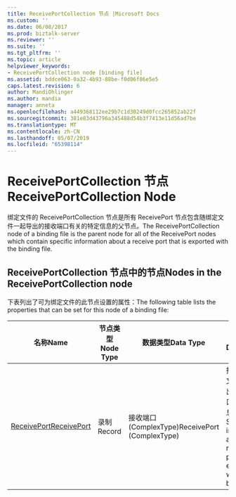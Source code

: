 ```yaml
---
title: ReceivePortCollection 节点 |Microsoft Docs
ms.custom: ''
ms.date: 06/08/2017
ms.prod: biztalk-server
ms.reviewer: ''
ms.suite: ''
ms.tgt_pltfrm: ''
ms.topic: article
helpviewer_keywords:
- ReceivePortCollection node [binding file]
ms.assetid: bddce063-0a32-4b93-88be-f0d06f86e5e5
caps.latest.revision: 6
author: MandiOhlinger
ms.author: mandia
manager: anneta
ms.openlocfilehash: a449368112ee29b7c1d30249d0fcc265852ab22f
ms.sourcegitcommit: 381e83d43796a345488d54b3f7413e11d56ad7be
ms.translationtype: MT
ms.contentlocale: zh-CN
ms.lasthandoff: 05/07/2019
ms.locfileid: "65398114"
---
```

# <a name="receiveportcollection-node"></a><span data-ttu-id="482fc-102">ReceivePortCollection 节点</span><span class="sxs-lookup"><span data-stu-id="482fc-102">ReceivePortCollection Node</span></span>
<span data-ttu-id="482fc-103">绑定文件的 ReceivePortCollection 节点是所有 ReceivePort 节点包含随绑定文件一起导出的接收端口有关的特定信息的父节点。</span><span class="sxs-lookup"><span data-stu-id="482fc-103">The ReceivePortCollection node of a binding file is the parent node for all of the ReceivePort nodes which contain specific information about a receive port that is exported with the binding file.</span></span>  
  
## <a name="nodes-in-the-receiveportcollection-node"></a><span data-ttu-id="482fc-104">ReceivePortCollection 节点中的节点</span><span class="sxs-lookup"><span data-stu-id="482fc-104">Nodes in the ReceivePortCollection node</span></span>  
 <span data-ttu-id="482fc-105">下表列出了可为绑定文件的此节点设置的属性：</span><span class="sxs-lookup"><span data-stu-id="482fc-105">The following table lists the properties that can be set for this node of a binding file:</span></span>  
  
|<span data-ttu-id="482fc-106">**名称**</span><span class="sxs-lookup"><span data-stu-id="482fc-106">**Name**</span></span>|<span data-ttu-id="482fc-107">**节点类型**</span><span class="sxs-lookup"><span data-stu-id="482fc-107">**Node Type**</span></span>|<span data-ttu-id="482fc-108">**数据类型**</span><span class="sxs-lookup"><span data-stu-id="482fc-108">**Data Type**</span></span>|<span data-ttu-id="482fc-109">**说明**</span><span class="sxs-lookup"><span data-stu-id="482fc-109">**Description**</span></span>|<span data-ttu-id="482fc-110">**限制**</span><span class="sxs-lookup"><span data-stu-id="482fc-110">**Restrictions**</span></span>|<span data-ttu-id="482fc-111">**注释**</span><span class="sxs-lookup"><span data-stu-id="482fc-111">**Comments**</span></span>|  
|--------------|-------------------|-------------------|---------------------|----------------------|------------------|  
|[<span data-ttu-id="482fc-112">ReceivePort</span><span class="sxs-lookup"><span data-stu-id="482fc-112">ReceivePort</span></span>](../core/receiveport-receiveportcollection-node.md)|<span data-ttu-id="482fc-113">录制</span><span class="sxs-lookup"><span data-stu-id="482fc-113">Record</span></span>|<span data-ttu-id="482fc-114">接收端口 (ComplexType)</span><span class="sxs-lookup"><span data-stu-id="482fc-114">ReceivePort (ComplexType)</span></span>|<span data-ttu-id="482fc-115">指定与绑定文件一起导出的接收端口有关的信息。</span><span class="sxs-lookup"><span data-stu-id="482fc-115">Specifies information about a receive port that is exported with the binding file.</span></span>|<span data-ttu-id="482fc-116">可选</span><span class="sxs-lookup"><span data-stu-id="482fc-116">Not required</span></span>|<span data-ttu-id="482fc-117">默认值：无</span><span class="sxs-lookup"><span data-stu-id="482fc-117">Default value: none</span></span>|